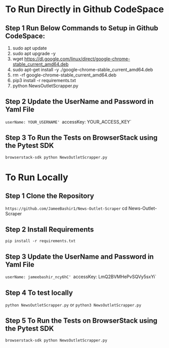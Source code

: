 # To Run Directly in Github CodeSpace

## Step 1 Run Below Commands to Setup in Github CodeSpace:
1. sudo apt update
2. sudo apt upgrade -y
3. wget https://dl.google.com/linux/direct/google-chrome-stable_current_amd64.deb
4. sudo apt-get install -y ./google-chrome-stable_current_amd64.deb
5. rm -rf google-chrome-stable_current_amd64.deb
6. pip3 install -r requirements.txt
7. python NewsOutletScrapper.py
## Step 2 Update the UserName and Password in Yaml File
`userName: YOUR_USERNAME'
`accessKey: YOUR_ACCESS_KEY`
## Step 3 To Run the Tests on BrowserStack using the Pytest SDK
`browserstack-sdk python NewsOutletScrapper.py`
# To Run Locally 
## Step 1 Clone the Repository
`https://github.com/JameeBashir1/News-Outlet-Scraper`
cd News-Outlet-Scraper
## Step 2 Install Requirements
`pip install -r requirements.txt`
## Step 3 Update the UserName and Password in Yaml File
`userName: jameebashir_ncy6hC'
`accessKey: LmQ2BVMHePvSQVy5sxYi`
## Step 4 To test locally
`python NewsOutletScrapper.py`
or
`python3 NewsOutletScrapper.py`
## Step 5 To Run the Tests on BrowserStack using the Pytest SDK
`browserstack-sdk python NewsOutletScrapper.py`
